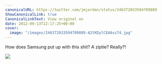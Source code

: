 ```yaml
---
canonicalURL: https://twitter.com/jmjordan/status/246372033594789889
ShowCanonicalLink: true
CanonicalLinkText: View original on
date: 2012-09-13T22:17:25+00:00
cover:
  image: "/images/246372033594789889-A2tKDylCEAAvz74.jpg"
---
```

How does Samsung put up with this shit? A ziptie? Really?!

![](/images/246372033594789889-A2tKDylCEAAvz74.jpg)